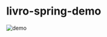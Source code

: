 # livro-spring-demo
![demo](https://ec1322d8-a-62cb3a1a-s-sites.googlegroups.com/site/mballemrep/app-demo.gif)
